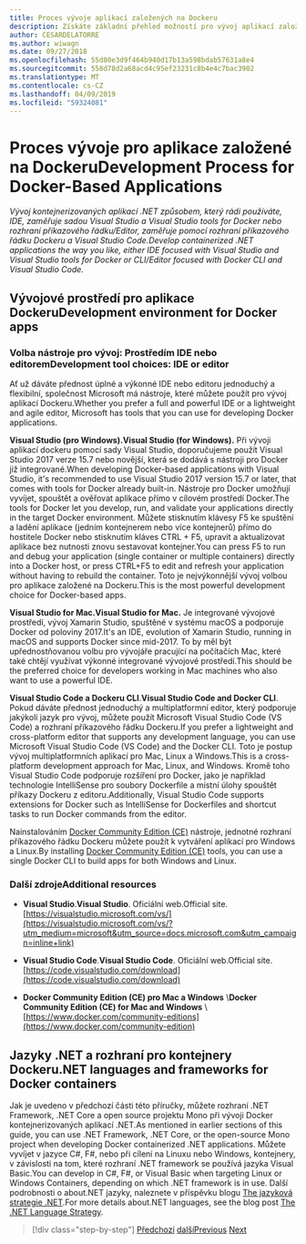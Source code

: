 ```yaml
---
title: Proces vývoje aplikací založených na Dockeru
description: Získáte základní přehled možností pro vývoj aplikací založených na Dockeru. Díky volbě Visual Studio pro Windows, Visual Studio pro Mac nebo Visual Studio Code pro podporu více platforem (Windows, Mac a Linux).
author: CESARDELATORRE
ms.author: wiwagn
ms.date: 09/27/2018
ms.openlocfilehash: 55d80e3d9f464b940d17b13a598bdab57631a8e4
ms.sourcegitcommit: 558d78d2a68acd4c95ef23231c8b4e4c7bac3902
ms.translationtype: MT
ms.contentlocale: cs-CZ
ms.lasthandoff: 04/09/2019
ms.locfileid: "59324081"
---
```

# <a name="development-process-for-docker-based-applications"></a><span data-ttu-id="d93ce-104">Proces vývoje pro aplikace založené na Dockeru</span><span class="sxs-lookup"><span data-stu-id="d93ce-104">Development Process for Docker-Based Applications</span></span>

*<span data-ttu-id="d93ce-105">Vývoj kontejnerizovaných aplikací .NET způsobem, který rádi používáte, IDE, zaměřuje sadou Visual Studio a Visual Studio tools for Docker nebo rozhraní příkazového řádku/Editor, zaměřuje pomocí rozhraní příkazového řádku Dockeru a Visual Studio Code.</span><span class="sxs-lookup"><span data-stu-id="d93ce-105">Develop containerized .NET applications the way you like, either IDE focused with Visual Studio and Visual Studio tools for Docker or CLI/Editor focused with Docker CLI and Visual Studio Code.</span></span>*

## <a name="development-environment-for-docker-apps"></a><span data-ttu-id="d93ce-106">Vývojové prostředí pro aplikace Dockeru</span><span class="sxs-lookup"><span data-stu-id="d93ce-106">Development environment for Docker apps</span></span>

### <a name="development-tool-choices-ide-or-editor"></a><span data-ttu-id="d93ce-107">Volba nástroje pro vývoj: Prostředím IDE nebo editorem</span><span class="sxs-lookup"><span data-stu-id="d93ce-107">Development tool choices: IDE or editor</span></span>

<span data-ttu-id="d93ce-108">Ať už dáváte přednost úplné a výkonné IDE nebo editoru jednoduchý a flexibilní, společnost Microsoft má nástroje, které můžete použít pro vývoj aplikací Dockeru.</span><span class="sxs-lookup"><span data-stu-id="d93ce-108">Whether you prefer a full and powerful IDE or a lightweight and agile editor, Microsoft has tools that you can use for developing Docker applications.</span></span>

**<span data-ttu-id="d93ce-109">Visual Studio (pro Windows).</span><span class="sxs-lookup"><span data-stu-id="d93ce-109">Visual Studio (for Windows).</span></span>** <span data-ttu-id="d93ce-110">Při vývoji aplikací dockeru pomocí sady Visual Studio, doporučujeme použít Visual Studio 2017 verze 15.7 nebo novější, která se dodává s nástroji pro Docker již integrované.</span><span class="sxs-lookup"><span data-stu-id="d93ce-110">When developing Docker-based applications with Visual Studio, it's recommended to use Visual Studio 2017 version 15.7 or later, that comes with tools for Docker already built-in.</span></span> <span data-ttu-id="d93ce-111">Nástroje pro Docker umožňují vyvíjet, spouštět a ověřovat aplikace přímo v cílovém prostředí Docker.</span><span class="sxs-lookup"><span data-stu-id="d93ce-111">The tools for Docker let you develop, run, and validate your applications directly in the target Docker environment.</span></span> <span data-ttu-id="d93ce-112">Můžete stisknutím klávesy F5 ke spuštění a ladění aplikace (jedním kontejnerem nebo více kontejnerů) přímo do hostitele Docker nebo stisknutím kláves CTRL + F5, upravit a aktualizovat aplikace bez nutnosti znovu sestavovat kontejner.</span><span class="sxs-lookup"><span data-stu-id="d93ce-112">You can press F5 to run and debug your application (single container or multiple containers) directly into a Docker host, or press CTRL+F5 to edit and refresh your application without having to rebuild the container.</span></span> <span data-ttu-id="d93ce-113">Toto je nejvýkonnější vývoj volbou pro aplikace založené na Dockeru.</span><span class="sxs-lookup"><span data-stu-id="d93ce-113">This is the most powerful development choice for Docker-based apps.</span></span>

**<span data-ttu-id="d93ce-114">Visual Studio for Mac.</span><span class="sxs-lookup"><span data-stu-id="d93ce-114">Visual Studio for Mac.</span></span>** <span data-ttu-id="d93ce-115">Je integrované vývojové prostředí, vývoj Xamarin Studio, spuštěné v systému macOS a podporuje Docker od poloviny 2017.</span><span class="sxs-lookup"><span data-stu-id="d93ce-115">It's an IDE, evolution of Xamarin Studio, running in macOS and supports Docker since mid-2017.</span></span> <span data-ttu-id="d93ce-116">To by měl být upřednostňovanou volbu pro vývojáře pracující na počítačích Mac, které také chtějí využívat výkonné integrované vývojové prostředí.</span><span class="sxs-lookup"><span data-stu-id="d93ce-116">This should be the preferred choice for developers working in Mac machines who also want to use a powerful IDE.</span></span>

<span data-ttu-id="d93ce-117">**Visual Studio Code a Dockeru CLI**.</span><span class="sxs-lookup"><span data-stu-id="d93ce-117">**Visual Studio Code and Docker CLI**.</span></span> <span data-ttu-id="d93ce-118">Pokud dáváte přednost jednoduchý a multiplatformní editor, který podporuje jakýkoli jazyk pro vývoj, můžete použít Microsoft Visual Studio Code (VS Code) a rozhraní příkazového řádku Dockeru.</span><span class="sxs-lookup"><span data-stu-id="d93ce-118">If you prefer a lightweight and cross-platform editor that supports any development language, you can use Microsoft Visual Studio Code (VS Code) and the Docker CLI.</span></span> <span data-ttu-id="d93ce-119">Toto je postup vývoj multiplatformních aplikací pro Mac, Linux a Windows.</span><span class="sxs-lookup"><span data-stu-id="d93ce-119">This is a cross-platform development approach for Mac, Linux, and Windows.</span></span> <span data-ttu-id="d93ce-120">Kromě toho Visual Studio Code podporuje rozšíření pro Docker, jako je například technologie IntelliSense pro soubory Dockerfile a místní úlohy spouštět příkazy Dockeru z editoru.</span><span class="sxs-lookup"><span data-stu-id="d93ce-120">Additionally, Visual Studio Code supports extensions for Docker such as IntelliSense for Dockerfiles and shortcut tasks to run Docker commands from the editor.</span></span>

<span data-ttu-id="d93ce-121">Nainstalováním [Docker Community Edition (CE)](https://www.docker.com/community-edition) nástroje, jednotné rozhraní příkazového řádku Dockeru můžete použít k vytváření aplikací pro Windows a Linux.</span><span class="sxs-lookup"><span data-stu-id="d93ce-121">By installing [Docker Community Edition (CE)](https://www.docker.com/community-edition) tools, you can use a single Docker CLI to build apps for both Windows and Linux.</span></span>

### <a name="additional-resources"></a><span data-ttu-id="d93ce-122">Další zdroje</span><span class="sxs-lookup"><span data-stu-id="d93ce-122">Additional resources</span></span>

- <span data-ttu-id="d93ce-123">**Visual Studio**.</span><span class="sxs-lookup"><span data-stu-id="d93ce-123">**Visual Studio**.</span></span> <span data-ttu-id="d93ce-124">Oficiální web.</span><span class="sxs-lookup"><span data-stu-id="d93ce-124">Official site.</span></span> \
  [https://visualstudio.microsoft.com/vs/](https://visualstudio.microsoft.com/vs/?utm_medium=microsoft&utm_source=docs.microsoft.com&utm_campaign=inline+link)

- <span data-ttu-id="d93ce-125">**Visual Studio Code**.</span><span class="sxs-lookup"><span data-stu-id="d93ce-125">**Visual Studio Code**.</span></span> <span data-ttu-id="d93ce-126">Oficiální web.</span><span class="sxs-lookup"><span data-stu-id="d93ce-126">Official site.</span></span> \
  [https://code.visualstudio.com/download](https://code.visualstudio.com/download)

- <span data-ttu-id="d93ce-127">**Docker Community Edition (CE) pro Mac a Windows** \\</span><span class="sxs-lookup"><span data-stu-id="d93ce-127">**Docker Community Edition (CE) for Mac and Windows** \\</span></span>
  [https://www.docker.com/community-editions](https://www.docker.com/community-edition)

## <a name="net-languages-and-frameworks-for-docker-containers"></a><span data-ttu-id="d93ce-128">Jazyky .NET a rozhraní pro kontejnery Dockeru</span><span class="sxs-lookup"><span data-stu-id="d93ce-128">.NET languages and frameworks for Docker containers</span></span>

<span data-ttu-id="d93ce-129">Jak je uvedeno v předchozí části této příručky, můžete rozhraní .NET Framework, .NET Core a open source projektu Mono při vývoji Docker kontejnerizovaných aplikací .NET.</span><span class="sxs-lookup"><span data-stu-id="d93ce-129">As mentioned in earlier sections of this guide, you can use .NET Framework, .NET Core, or the open-source Mono project when developing Docker containerized .NET applications.</span></span> <span data-ttu-id="d93ce-130">Můžete vyvíjet v jazyce C\#, F\#, nebo při cílení na Linuxu nebo Windows, kontejnery, v závislosti na tom, které rozhraní .NET framework se používá jazyka Visual Basic.</span><span class="sxs-lookup"><span data-stu-id="d93ce-130">You can develop in C\#, F\#, or Visual Basic when targeting Linux or Windows Containers, depending on which .NET framework is in use.</span></span> <span data-ttu-id="d93ce-131">Další podrobnosti o about.NET jazyky, naleznete v příspěvku blogu [The jazyková strategie .NET](https://devblogs.microsoft.com/dotnet/the-net-language-strategy/).</span><span class="sxs-lookup"><span data-stu-id="d93ce-131">For more details about.NET languages, see the blog post [The .NET Language Strategy](https://devblogs.microsoft.com/dotnet/the-net-language-strategy/).</span></span>

>[!div class="step-by-step"]
><span data-ttu-id="d93ce-132">[Předchozí](../architect-microservice-container-applications/using-azure-service-fabric.md)
>[další](docker-app-development-workflow.md)</span><span class="sxs-lookup"><span data-stu-id="d93ce-132">[Previous](../architect-microservice-container-applications/using-azure-service-fabric.md)
[Next](docker-app-development-workflow.md)</span></span>